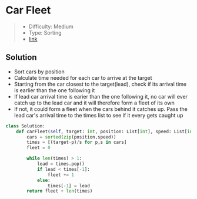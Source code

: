 # Car Fleet

> - Difficulty: Medium
> - Type: Sorting
> - [link](https://leetcode.com/problems/car-fleet/)

## Solution

- Sort cars by position
- Calculate time needed for each car to arrive at the target
- Starting from the car closest to the target(lead), check if its arrival time is earlier than the one following it
- If lead car arrival time is earier than the one following it, no car will ever catch up to the lead car and it will therefore form a fleet of its own
- If not, it could form a fleet when the cars behind it catches up. Pass the lead car's arrival time to the times list to see if it every gets caught up

```python
class Solution:
    def carFleet(self, target: int, position: List[int], speed: List[int]) -> int:
        cars = sorted(zip(position,speed))
        times = [(target-p)/s for p,s in cars]
        fleet = 0

        while len(times) > 1:
            lead = times.pop()
            if lead < times[-1]:
                fleet += 1
            else:
                times[-1] = lead
        return fleet + len(times)
```
